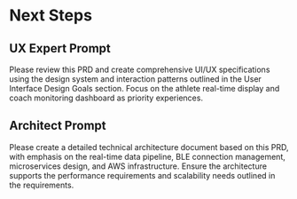 # Next Steps

## UX Expert Prompt
Please review this PRD and create comprehensive UI/UX specifications using the design system and interaction patterns outlined in the User Interface Design Goals section. Focus on the athlete real-time display and coach monitoring dashboard as priority experiences.

## Architect Prompt
Please create a detailed technical architecture document based on this PRD, with emphasis on the real-time data pipeline, BLE connection management, microservices design, and AWS infrastructure. Ensure the architecture supports the performance requirements and scalability needs outlined in the requirements.